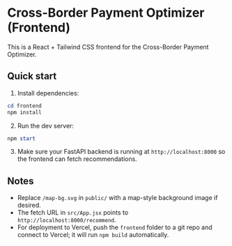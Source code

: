 # Cross-Border Payment Optimizer (Frontend)

This is a React + Tailwind CSS frontend for the Cross-Border Payment Optimizer.

## Quick start

1. Install dependencies:

```powershell
cd frontend
npm install
```

2. Run the dev server:

```powershell
npm start
```

3. Make sure your FastAPI backend is running at `http://localhost:8000` so the frontend can fetch recommendations.

## Notes
- Replace `/map-bg.svg` in `public/` with a map-style background image if desired.
- The fetch URL in `src/App.jsx` points to `http://localhost:8000/recommend`.
- For deployment to Vercel, push the `frontend` folder to a git repo and connect to Vercel; it will run `npm build` automatically.
